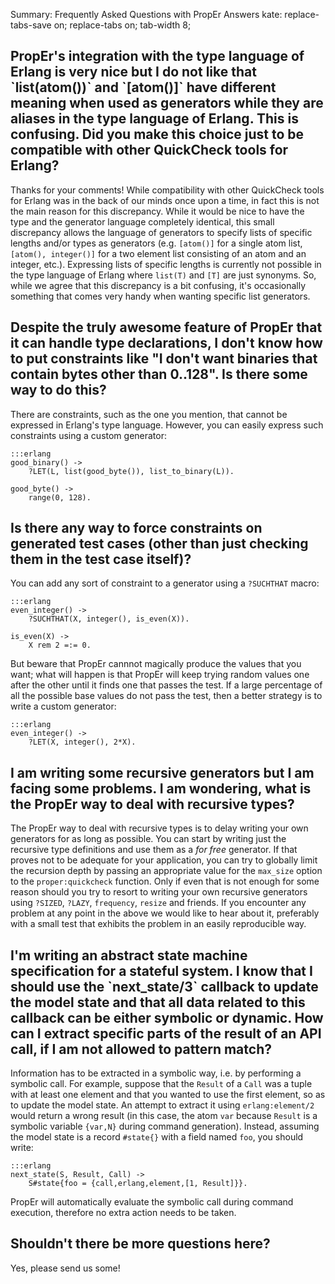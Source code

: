 Summary: Frequently Asked Questions with PropEr Answers
kate: replace-tabs-save on; replace-tabs on; tab-width 8;

<h2 class="question" markdown="1">
PropEr's integration with the type language of Erlang is very nice
but I do not like that `list(atom())` and `[atom()]` have different
meaning when used as generators while they are aliases in the type
language of Erlang. This is confusing. Did you make this choice just
to be compatible with other QuickCheck tools for Erlang?
</h2>

Thanks for your comments! While compatibility with other QuickCheck
tools for Erlang was in the back of our minds once upon a time, in
fact this is not the main reason for this discrepancy. While it would
be nice to have the type and the generator language completely
identical, this small discrepancy allows the language of generators to
specify lists of specific lengths and/or types as generators (e.g.
`[atom()]` for a single atom list, `[atom(), integer()]` for a two
element list consisting of an atom and an integer, etc.). Expressing
lists of specific lengths is currently not possible in the type
language of Erlang where `list(T)` and `[T]` are just synonyms. So,
while we agree that this discrepancy is a bit confusing, it's occasionally
something that comes very handy when wanting specific list generators.

<h2 class="question" markdown="1">
Despite the truly awesome feature of PropEr that it can handle type
declarations, I don't know how to put constraints like "I don't want
binaries that contain bytes other than 0..128". Is there some way to
do this?
</h2>

There are constraints, such as the one you mention, that cannot be
expressed in Erlang's type language. However, you can easily express
such constraints using a custom generator:

    :::erlang
    good_binary() ->
        ?LET(L, list(good_byte()), list_to_binary(L)).

    good_byte() ->
        range(0, 128).

<h2 class="question" markdown="1">
Is there any way to force constraints on generated test cases
(other than just checking them in the test case itself)?
</h2>

You can add any sort of constraint to a generator using a `?SUCHTHAT` macro:

    :::erlang
    even_integer() ->
        ?SUCHTHAT(X, integer(), is_even(X)).

    is_even(X) ->
        X rem 2 =:= 0.

But beware that PropEr cannnot magically produce the values that you want; 
what will happen is that PropEr will keep trying random values one after the 
other until it finds one that passes the test. If a large percentage of all
the possible base values do not pass the test, then a better strategy is to 
write a custom generator:

    :::erlang
    even_integer() ->
        ?LET(X, integer(), 2*X).

<h2 class="question" markdown="1">
I am writing some recursive generators but I am facing some problems.
I am wondering, what is the PropEr way to deal with recursive types?
</h2>

The PropEr way to deal with recursive types is to delay writing your
own generators for as long as possible. You can start by writing just
the recursive type definitions and use them as a <i>for free</i>
generator. If that proves not to be adequate for your application, you
can try to globally limit the recursion depth by passing an
appropriate value for the `max_size` option to the `proper:quickcheck`
function. Only if even that is not enough for some reason should you
try to resort to writing your own recursive generators using `?SIZED`,
`?LAZY`, `frequency`, `resize` and friends. If you encounter any
problem at any point in the above we would like to hear about it,
preferably with a small test that exhibits the problem in an easily
reproducible way.

<h2 class="question" markdown="1">
I'm writing an abstract state machine specification for a stateful system.
I know that I should use the `next_state/3` callback to update the model
state and that all data related to this callback can be either symbolic or
dynamic. How can I extract specific parts of the result of an API call, if
I am not allowed to pattern match?
</h2>

Information has to be extracted in a symbolic way, i.e. by performing a symbolic
call. For example, suppose that the `Result` of a `Call` was a tuple with at
least one element and that you wanted to use the first element, so as to update
the model state. An attempt to extract it using `erlang:element/2` would return
a wrong result (in this case, the atom `var` because `Result` is a symbolic
variable `{var,N}` during command generation).
Instead, assuming the model state is a record `#state{}` with a field named
`foo`, you should write:

    :::erlang
    next_state(S, Result, Call) ->
        S#state{foo = {call,erlang,element,[1, Result]}}.

PropEr will automatically evaluate the symbolic call during command execution,
therefore no extra action needs to be taken.

<h2 class="question" markdown="1">
Shouldn't there be more questions here?
</h2>

Yes, please send us some!
